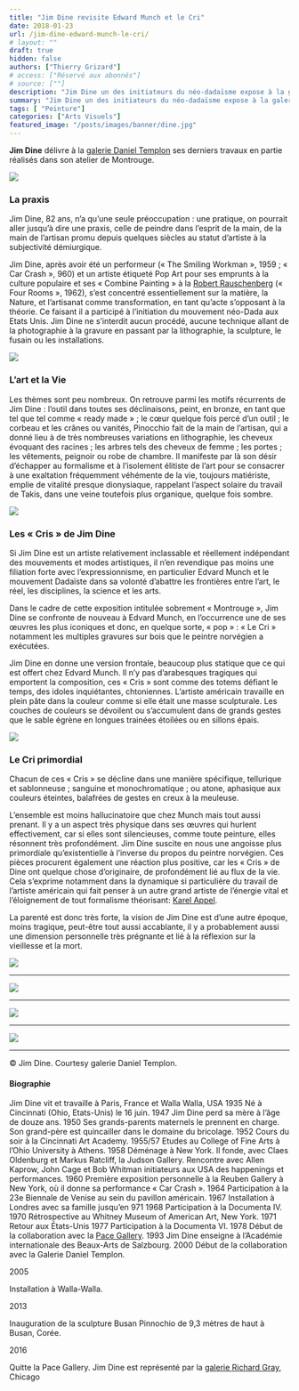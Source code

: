 ```yaml
---
title: "Jim Dine revisite Edward Munch et le Cri"
date: 2018-01-23
url: /jim-dine-edward-munch-le-cri/
# layout: ""
draft: true
hidden: false
authors: ["Thierry Grizard"]
# access: ["Réservé aux abonnés"]
# source: [""]
description: "Jim Dine un des initiateurs du néo-dadaïsme expose à la galerie Daniel Templon un ensemble de grands formats inspirés du Cri d'Edvard Munch"
summary: "Jim Dine un des initiateurs du néo-dadaïsme expose à la galerie Daniel Templon un ensemble de grands formats inspirés du Cri d'Edvard Munch"
tags: [ "Peinture"]
categories: ["Arts Visuels"]
featured_image: "/posts/images/banner/dine.jpg"
---
```

**Jim Dine** délivre à la [galerie Daniel Templon](https://templon.com/?ref=artefields.net) ses derniers travaux en partie réalisés dans son atelier de Montrouge.

![](/posts/images/dine/jim-dinedadaneo-dadaexpressionismdaniel-templonpaintingmontrougepop-art.004.jpg)

### La praxis

Jim Dine, 82 ans, n’a qu’une seule préoccupation : une pratique, on pourrait aller jusqu’à dire une praxis, celle de peindre dans l’esprit de la main, de la main de l’artisan promu depuis quelques siècles au statut d’artiste à la subjectivité démiurgique.

Jim Dine, après avoir été un performeur (« The Smiling Workman », 1959 ; « Car Crash », 960) et un artiste étiqueté Pop Art pour ses emprunts à la culture populaire et ses « Combine Painting » à la [Robert Rauschenberg](/robert-rauschenberg-vaporous-fantasies/) (« Four Rooms », 1962), s’est concentré essentiellement sur la matière, la Nature, et l’artisanat comme transformation, en tant qu’acte s’opposant à la théorie. Ce faisant il a participé à l’initiation du mouvement néo-Dada aux Etats Unis. Jim Dine ne s’interdit aucun procédé, aucune technique allant de la photographie à la gravure en passant par la lithographie, la sculpture, le fusain ou les installations.

![](/posts/images/dine/jim-dinedadaneo-dadaexpressionismdaniel-templonpaintingmontrougepop-art.001-3.jpg)

### L’art et la Vie

Les thèmes sont peu nombreux. On retrouve parmi les motifs récurrents de Jim Dine : l’outil dans toutes ses déclinaisons, peint, en bronze, en tant que tel que tel comme « ready made » ; le cœur quelque fois percé d’un outil ; le corbeau et les crânes ou vanités, Pinocchio fait de la main de l’artisan, qui a donné lieu à de très nombreuses variations en lithographie, les cheveux évoquant des racines ; les arbres tels des cheveux de femme ; les portes ; les vêtements, peignoir ou robe de chambre. Il manifeste par là son désir d’échapper au formalisme et à l’isolement élitiste de l’art pour se consacrer à une exaltation fréquemment véhémente de la vie, toujours matiériste, emplie de vitalité presque dionysiaque, rappelant l’aspect solaire du travail de Takis, dans une veine toutefois plus organique, quelque fois sombre.

![](/posts/images/dine/jim-dinedadaneo-dadaexpressionismdaniel-templonpaintingmontrougepop-art.027.jpg)

### Les « Cris » de Jim Dine

Si Jim Dine est un artiste relativement inclassable et réellement indépendant des mouvements et modes artistiques, il n’en revendique pas moins une filiation forte avec l’expressionnisme, en particulier Edvard Munch et le mouvement Dadaïste dans sa volonté d’abattre les frontières entre l’art, le réel, les disciplines, la science et les arts.

Dans le cadre de cette exposition intitulée sobrement « Montrouge », Jim Dine se confronte de nouveau à Edvard Munch, en l’occurrence une de ses œuvres les plus iconiques et donc, en quelque sorte, « pop » : « Le Cri » notamment les multiples gravures sur bois que le peintre norvégien a exécutées.

Jim Dine en donne une version frontale, beaucoup plus statique que ce qui est offert chez Edvard Munch. Il n’y pas d’arabesques tragiques qui emportent la composition, ces « Cris » sont comme des totems défiant le temps, des idoles inquiétantes, chtoniennes. L’artiste américain travaille en plein pâte dans la couleur comme si elle était une masse sculpturale. Les couches de couleurs se dévoilent ou s’accumulent dans de grands gestes que le sable égrène en longues trainées étoilées ou en sillons épais.

![](/posts/images/dine/jim-dinedadaneo-dadaexpressionismdaniel-templonpaintingmontrougepop-art.009.jpg)

### Le Cri primordial

Chacun de ces « Cris » se décline dans une manière spécifique, tellurique et sablonneuse ; sanguine et monochromatique ; ou atone, aphasique aux couleurs éteintes, balafrées de gestes en creux à la meuleuse.

L’ensemble est moins hallucinatoire que chez Munch mais tout aussi prenant. Il y a un aspect très physique dans ses œuvres qui hurlent effectivement, car si elles sont silencieuses, comme toute peinture, elles résonnent très profondément. Jim Dine suscite en nous une angoisse plus primordiale qu’existentielle à l’inverse du propos du peintre norvégien. Ces pièces procurent également une réaction plus positive, car les « Cris » de Dine ont quelque chose d’originaire, de profondément lié au flux de la vie. Cela s’exprime notamment dans la dynamique si particulière du travail de l’artiste américain qui fait penser à un autre grand artiste de l’énergie vital et l’éloignement de tout formalisme théorisant: [Karel Appel](/karel-appel-humaniste-barbare/).

La parenté est donc très forte, la vision de Jim Dine est d’une autre époque, moins tragique, peut-être tout aussi accablante, il y a probablement aussi une dimension personnelle très prégnante et lié à la réflexion sur la vieillesse et la mort.

![](/posts/images/dine/jim-dinedadaneo-dadaexpressionismdaniel-templonpaintingmontrougepop-art.007.jpg)

---

![](/posts/images/dine/jim-dinedadaneo-dadaexpressionismdaniel-templonpaintingmontrougepop-art.012.jpg)

---

![](/posts/images/dine/jim-dinedadaneo-dadaexpressionismdaniel-templonpaintingmontrougepop-art.005.jpg)

---

![](/posts/images/dine/jim-dinedadaneo-dadaexpressionismdaniel-templonpaintingmontrougepop-art.013.jpg)

---

© Jim Dine. Courtesy galerie Daniel Templon.

#### **Biographie**

Jim Dine vit et travaille à Paris, France et Walla Walla, USA
1935
Né à Cincinnati (Ohio, Etats-Unis) le 16 juin.
1947
Jim Dine perd sa mère à l’âge de douze ans.
1950
Ses grands-parents maternels le prennent en charge. Son grand-père est quincailler dans le domaine du bricolage.
1952 Cours du soir à la Cincinnati Art Academy.
1955/57
Etudes au College of Fine Arts à l’Ohio University à Athens.
1958
Déménage à New York. Il fonde, avec Claes Oldenburg et Markus Ratcliff, la Judson Gallery. Rencontre avec Allen Kaprow, John Cage et Bob Whitman initiateurs aux USA des happenings et performances.
1960
Première exposition personnelle à la Reuben Gallery à New York, où il donne sa performance « Car Crash ».
1964
Participation à la 23e Biennale de Venise au sein du pavillon américain. 1967
Installation à Londres avec sa famille jusqu’en 971
1968
Participation à la Documenta IV.
1970
Rétrospective au Whitney Museum of American Art, New York.
1971
Retour aux États-Unis
1977
Participation à la Documenta VI.
1978
Début de la collaboration avec la [Pace Gallery](http://www.pacegallery.com/?ref=artefields.net).
1993
Jim Dine enseigne à l’Académie internationale des Beaux-Arts de Salzbourg.
2000
Début de la collaboration avec la Galerie Daniel Templon.

2005

Installation à Walla-Walla.

2013

Inauguration de la sculpture Busan Pinnochio de 9,3 mètres de haut à Busan, Corée.

2016

Quitte la Pace Gallery. Jim Dine est représenté par la [galerie Richard Gray](http://www.richardgraygallery.com/?ref=artefields.net), Chicago